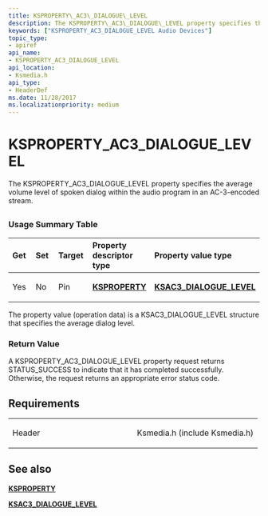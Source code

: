 ```yaml
---
title: KSPROPERTY\_AC3\_DIALOGUE\_LEVEL
description: The KSPROPERTY\_AC3\_DIALOGUE\_LEVEL property specifies the average volume level of spoken dialog within the audio program in an AC-3-encoded stream.
keywords: ["KSPROPERTY_AC3_DIALOGUE_LEVEL Audio Devices"]
topic_type:
- apiref
api_name:
- KSPROPERTY_AC3_DIALOGUE_LEVEL
api_location:
- Ksmedia.h
api_type:
- HeaderDef
ms.date: 11/28/2017
ms.localizationpriority: medium
---
```


# KSPROPERTY\_AC3\_DIALOGUE\_LEVEL


The KSPROPERTY\_AC3\_DIALOGUE\_LEVEL property specifies the average volume level of spoken dialog within the audio program in an AC-3-encoded stream.

## <span id="ddk_ksproperty_ac3_dialogue_level_ks"></span><span id="DDK_KSPROPERTY_AC3_DIALOGUE_LEVEL_KS"></span>


### <span id="Usage_Summary_Table"></span><span id="usage_summary_table"></span><span id="USAGE_SUMMARY_TABLE"></span>Usage Summary Table

<table>
<colgroup>
<col width="20%" />
<col width="20%" />
<col width="20%" />
<col width="20%" />
<col width="20%" />
</colgroup>
<thead>
<tr class="header">
<th align="left">Get</th>
<th align="left">Set</th>
<th align="left">Target</th>
<th align="left">Property descriptor type</th>
<th align="left">Property value type</th>
</tr>
</thead>
<tbody>
<tr class="odd">
<td align="left"><p>Yes</p></td>
<td align="left"><p>No</p></td>
<td align="left"><p>Pin</p></td>
<td align="left"><p><a href="/previous-versions/ff564262(v=vs.85)" data-raw-source="[&lt;strong&gt;KSPROPERTY&lt;/strong&gt;](/previous-versions/ff564262(v=vs.85))"><strong>KSPROPERTY</strong></a></p></td>
<td align="left"><p><a href="/windows-hardware/drivers/ddi/ksmedia/ns-ksmedia-ksac3_dialogue_level" data-raw-source="[&lt;strong&gt;KSAC3_DIALOGUE_LEVEL&lt;/strong&gt;](/windows-hardware/drivers/ddi/ksmedia/ns-ksmedia-ksac3_dialogue_level)"><strong>KSAC3_DIALOGUE_LEVEL</strong></a></p></td>
</tr>
</tbody>
</table>

 

The property value (operation data) is a KSAC3\_DIALOGUE\_LEVEL structure that specifies the average dialog level.

### <span id="Return_Value"></span><span id="return_value"></span><span id="RETURN_VALUE"></span>Return Value

A KSPROPERTY\_AC3\_DIALOGUE\_LEVEL property request returns STATUS\_SUCCESS to indicate that it has completed successfully. Otherwise, the request returns an appropriate error status code.

Requirements
------------

<table>
<colgroup>
<col width="50%" />
<col width="50%" />
</colgroup>
<tbody>
<tr class="odd">
<td align="left"><p>Header</p></td>
<td align="left">Ksmedia.h (include Ksmedia.h)</td>
</tr>
</tbody>
</table>

## <span id="see_also"></span>See also


[**KSPROPERTY**](/previous-versions/ff564262(v=vs.85))

[**KSAC3\_DIALOGUE\_LEVEL**](/windows-hardware/drivers/ddi/ksmedia/ns-ksmedia-ksac3_dialogue_level)

